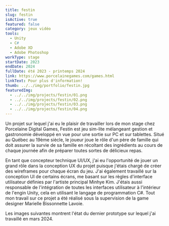 ```yaml
---
title: festin
slug: festin
isActive: true
featured: false
category: jeux vidéo
tools:
  - Unity
  - C#
  - Adobe XD
  - Adobe Photoshop
workType: stage
startDate: 2023
endDate: 2024
fullDate: été 2023 - printemps 2024
link: https://www.porcelainegames.com/games.html
linkText: Pour plus d'information!
thumb: ../../img/portfolio/festin.jpg
featuredImg: 
  - ../../img/projects/festin/01.png
  - ../../img/projects/festin/02.png
  - ../../img/projects/festin/03.png
  - ../../img/projects/festin/04.png
---
```


Un projet sur lequel j'ai eu le plaisir de travailler lors de mon stage chez Porcelaine Digital Games, Festin est jeu
sim-lite mélangeant gestion et gastronomie développé en vue pour une sortie sur PC et sur tablettes. Situé au Québec au
19ème siècle, le joueur joue le rôle d'un père de famille qui doit assurer la survie de sa famille en récoltant des
ingrédients au cours de chaque journée afin de préparer toutes sortes de délicieux repas.

En tant que concepteur technique UI/UX, j'ai eu l'opportunité de jouer un grand rôle dans la conception UX du projet
puisque j'étais chargé de créer des wireframes pour chaque écran du jeu. J'ai également travaillé sur la conception
UI de certains écrans, me basant sur les règles d'interface utilisateur définies par l'artiste principal Minhye Kim.
J'étais aussi responsable de l'intégration de toutes les interfaces utilisateur à l'intérieur de
l'engin Unity, cela en utilisant le langage de programmation C#. Tout mon travail sur ce projet a été réalisé sous la
supervision de la game designer Marielle Bissonnette Lavoie.

Les images suivantes montrent l'état du dernier prototype sur lequel j'ai travaillé en mars 2024.